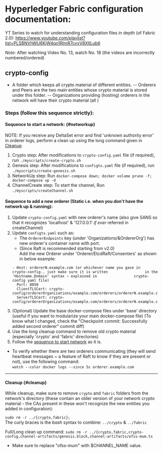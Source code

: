 # Hyperledger Fabric configuration documentation:
YT Series to watch for understanding configuration files in depth (of Fabric 2.0):
https://www.youtube.com/playlist?list=PLSBNVhWU6KjW4qo1RlmR7cvvV8XIILub6

_Note_: After watching Video No. 13, watch No. 18 (the videos are incorrectly numbered/ordered)

## crypto-config
- A folder which keeps all crypto material of different entities. 
	-- Orderers and Peers are the two main entities whose crypto material is stored under this folder.
	-- Organizations providing (hosting) orderers in the network will have their crypto material (all ) 
  

### Steps (follow this sequence strictly):
#### Sequence to start a network: {#networkup}
NOTE: If you receive any DeltaSet error and find 'unknown authority error' in orderer logs, 
perform a clean up using the long command given in [Cleanup](#cleanup)

1. Crypto step: After modifications to `crypto-config.yaml` file (if required), run `./myscripts/create-crypto.sh`
2. Genesis step: After modifications to `configtx.yaml` file (if required), run `./myscripts/create-genesis.sh`
3. NetworkUp step: Run `docker-compose down; docker volume prune -f; docker-compose up -d`
4. ChannelCreate step: To start the channel, Run `./myscripts/createChannel.sh`


#### Sequence to add a new orderer (Static i.e. when you _don't_ have the network up & running):

1. Update `crypto-config.yaml` with new orderer's name (also give SANS so that it recognizes 'localhost' & '127.0.0.1' _if ever_ referred in createChannel)  
2. Update `configtx.yaml` such as:
	- The `OrdererEndpoints` key (under 'Organizations/&OrdererOrg') has new orderer's container name with port.
	- (Since Raft is recommended starting from v2.0)  
	Add the new Orderer under 'Orderer/EtcdRaft/Consenters' as shown in below example:  
	```
	- Host: ordererN.example.com (or whichever name you gave in 				crypto-config.. just make sure it is written 				 in the 'Hostname.Domain' syntax ~ explained in 				crypto-config yaml file)
      Port: 8050 
      ClientTLSCert: crypto-config/ordererOrganizations/example.com/orderers/ordererN.example.com/tls/server.crt
      ServerTLSCert: crypto-config/ordererOrganizations/example.com/orderers/ordererN.example.com/tls/server.crt
	```  
3. (Optional) Update the base docker-compose files under 'base' directory (useful if you want to modularize your main docker-compose file)  (To know what I changed, check the "Checkpoint commit: Successfully added second orderer" commit diff)
4. Use the long cleanup command to remove old crypto material (especially 'crypto' and 'fabric' directories)    
5. Follow the [sequence to start network](#networkup) as it is.  
  
- To verify whether there are two orderers communicating (they will send heartbeat messages ~ a feature of Raft to know if they are present or not), use the following command:  
`watch --color docker logs --since 5s orderer.example.com `  

--- 
#### Cleanup {#cleanup}
While cleanup, make sure to remove `crypto` and `fabric` folders from the network's directory (these contain an older version of your network crypto material - the CAs present in these won't recognize the new entities you added in configuration):

`sudo rm -r ../{crypto,fabric};`  
The curly braces is the _bash_ syntax to combine: `../crypto` & `../fabric` 
  
Full/Long clean up command:
`sudo rm -r ../{crypto,fabric,crypto-config,channel-artifacts/genesis.block,channel-artifacts/ofss-mum.tx`

- Make sure to replace "ofss-mum" with $CHANNEL_NAME value.

